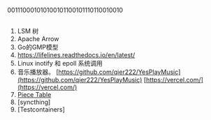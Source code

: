
001110001010100101100101110110010010

## 

1. LSM 树
2. Apache Arrow
3. Go的GMP模型
4. https://lifelines.readthedocs.io/en/latest/
5. Linux inotify 和 epoll 系统调用
6. 音乐播放器。 [https://github.com/qier222/YesPlayMusic](https://github.com/qier222/YesPlayMusic) [https://vercel.com/](https://vercel.com/)
7. [Piece Table](https://cloud.tencent.com/developer/article/1658868)
8. [syncthing]
9. [Testcontainers]
